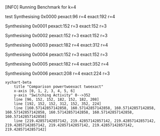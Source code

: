 [INFO] Running Benchmark for k=4

test
Synthesising 0x0000 pexact:96 r=4 exact:192 r=4

Synthesising 0x0001 pexact:152 r=3 exact:152 r=3

Synthesising 0x0002 pexact:152 r=3 exact:152 r=3

Synthesising 0x0003 pexact:182 r=4 exact:312 r=4

Synthesising 0x0004 pexact:152 r=3 exact:152 r=3

Synthesising 0x0005 pexact:182 r=4 exact:352 r=4

Synthesising 0x0006 pexact:208 r=4 exact:224 r=3

```mermaid
xychart-beta
    title "Comparison powertwoexact twoexact"
    x-axis [0, 1, 2, 3, 4, 5, 6]
    y-axis "Switching Activity" 0-->352
    line [96, 152, 152, 182, 152, 182, 208]
    line [192, 152, 152, 312, 152, 352, 224]
    line [160.57142857142858, 160.57142857142858, 160.57142857142858, 160.57142857142858, 160.57142857142858, 160.57142857142858, 160.57142857142858]
    line [219.42857142857142, 219.42857142857142, 219.42857142857142, 219.42857142857142, 219.42857142857142, 219.42857142857142, 219.42857142857142]
```

